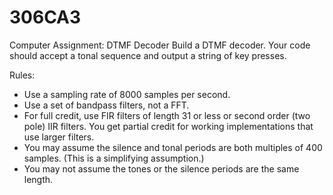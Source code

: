 # 306CA3
Computer Assignment: DTMF Decoder
Build a DTMF decoder. Your code should accept a tonal sequence and output a string of key presses.

Rules:
* Use a sampling rate of 8000 samples per second.
* Use a set of bandpass filters, not a FFT.
* For full credit, use FIR filters of length 31 or less or second order (two pole) IIR filters. You get partial credit for working implementations that use larger filters.
* You may assume the silence and tonal periods are both multiples of 400 samples. (This is a simplifying assumption.)
* You may not assume the tones or the silence periods are the same length.
